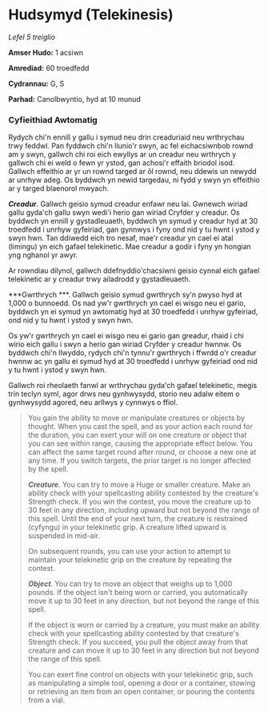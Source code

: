 # Hudsymyd (Telekinesis)

*Lefel 5 treiglio*

**Amser Hudo:** 1 acsiwn

**Amrediad:** 60 troedfedd

**Cydrannau:** G, S

**Parhad:** Canolbwyntio, hyd at 10  munud

### Cyfieithiad Awtomatig

Rydych chi'n ennill y gallu i symud neu drin creaduriaid neu wrthrychau trwy feddwl. Pan fyddwch chi'n llunio'r swyn, ac fel eichacsiwnbob rownd am y swyn, gallwch chi roi eich ewyllys ar un creadur neu wrthrych y gallwch chi ei weld o fewn yr ystod, gan achosi'r effaith briodol isod. Gallwch effeithio ar yr un rownd targed ar ôl rownd, neu ddewis un newydd ar unrhyw adeg. Os byddwch yn newid targedau, ni fydd y swyn yn effeithio ar y targed blaenorol mwyach.

***Creadur***. Gallwch geisio symud creadur enfawr neu lai. Gwnewch wiriad gallu gyda'ch gallu swyn wedi'i herio gan wiriad Cryfder y creadur. Os byddwch yn ennill y gystadleuaeth, byddwch yn symud y creadur hyd at 30 troedfedd i unrhyw gyfeiriad, gan gynnwys i fyny ond nid y tu hwnt i ystod y swyn hwn. Tan ddiwedd eich tro nesaf, mae'r creadur yn cael ei atal (limingu) yn eich gafael telekinetic. Mae creadur a godir i fyny yn hongian yng nghanol yr awyr.

Ar rowndiau dilynol, gallwch ddefnyddio'chacsiwni geisio cynnal eich gafael telekinetic ar y creadur trwy ailadrodd y gystadleuaeth.

***Gwrthrych ***. Gallwch geisio symud gwrthrych sy'n pwyso hyd at 1,000 o bunnoedd. Os nad yw'r gwrthrych yn cael ei wisgo neu ei gario, byddwch yn ei symud yn awtomatig hyd at 30 troedfedd i unrhyw gyfeiriad, ond nid y tu hwnt i ystod y swyn hwn.

Os yw'r gwrthrych yn cael ei wisgo neu ei gario gan greadur, rhaid i chi wirio eich gallu i swyn a herio gan wiriad Cryfder y creadur hwnnw. Os byddwch chi'n llwyddo, rydych chi'n tynnu'r gwrthrych i ffwrdd o'r creadur hwnnw ac yn gallu ei symud hyd at 30 troedfedd i unrhyw gyfeiriad ond nid y tu hwnt i ystod y swyn hwn.

Gallwch roi rheolaeth fanwl ar wrthrychau gyda'ch gafael telekinetic, megis trin teclyn syml, agor drws neu gynhwysydd, storio neu adalw eitem o gynhwysydd agored, neu arllwys y cynnwys o ffiol.

>  You gain the ability to move or manipulate creatures or objects by thought. When you cast the spell, and as your action each round for the duration, you can exert your will on one creature or object that you can see within range, causing the appropriate effect below. You can affect the same target round after round, or choose a new one at any time. If you switch targets, the prior target is no longer affected by the spell.
>  
>  ***Creature***. You can try to move a Huge or smaller creature. Make an ability check with your spellcasting ability contested by the creature's Strength check. If you win the contest, you move the creature up to 30 feet in any direction, including upward but not beyond the range of this spell. Until the end of your next turn, the creature is restrained (cyfyngu) in your telekinetic grip. A creature lifted upward is suspended in mid-air.
>  
>  On subsequent rounds, you can use your action to attempt to maintain your telekinetic grip on the creature by repeating the contest.
>  
>  ***Object***. You can try to move an object that weighs up to 1,000 pounds. If the object isn't being worn or carried, you automatically move it up to 30 feet in any direction, but not beyond the range of this spell.
>  
>  If the object is worn or carried by a creature, you must make an ability check with your spellcasting ability contested by that creature's Strength check. If you succeed, you pull the object away from that creature and can move it up to 30 feet in any direction but not beyond the range of this spell.
>  
>  You can exert fine control on objects with your telekinetic grip, such as manipulating a simple tool, opening a door or a container, stowing or retrieving an item from an open container, or pouring the contents from a vial.